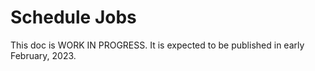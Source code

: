 # Schedule Jobs

This doc is WORK IN PROGRESS. It is expected to be published in early February, 2023.

